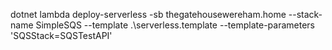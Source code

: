 dotnet lambda deploy-serverless -sb thegatehousewereham.home --stack-name SimpleSQS --template .\serverless.template --template-parameters 'SQSStack=SQSTestAPI'
